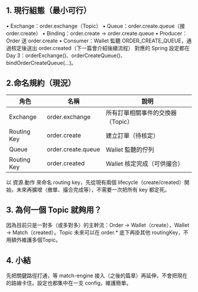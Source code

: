 ## 1. 現行組態（最小可行）
•	Exchange：order.exchange（Topic）
•	Queue：order.create.queue（接 order.create）
•	Binding：order.create → order.create.queue
•	Producer：Order 送 order.create
•	Consumer：Wallet 監聽 ORDER_CREATE_QUEUE，通過核定後送出 order.created（下一篇會介紹後續流程） 
對應的 Spring 設定都在 Day 3：orderExchange()、orderCreateQueue()、bindOrderCreateQueue(...)。 
## 2.命名規約（現況）

| 角色        | 名稱              | 說明                         |
|-------------|-------------------|------------------------------|
| Exchange    | order.exchange    | 所有訂單相關事件的交換器（Topic） |
| Routing Key | order.create      | 建立訂單（待核定）           |
| Queue       | order.create.queue| Wallet 監聽的佇列            |
| Routing Key | order.created     | Wallet 核定完成（可供撮合）   |
以 資源.動作 來命名 routing key，先從現有兩個 lifecycle（create/created）開始，未來再擴增（撤單、撮合完成等），不需要一次把所有 key 都定死。
## 3. 為何一個 Topic 就夠用？
因為目前只是一對多（或多對多）的主幹流：Order → Wallet（create），Wallet → Match（created）。Topic 未來可以在 order.* 底下再掛其他 routingKey，不用額外維護多個Topic。
## 4. 小結
先把關鍵路徑打通，等 match-engine 接入（之後的篇章）再延伸，不會把現在的路線卡住。設定也都集中在一支 config，維護簡單。
